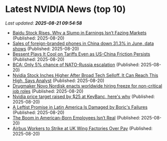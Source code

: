 # Latest NVIDIA News (top 10)
_Last updated: **2025-08-21 09:54:58**_

- [Baidu Stock Rises. Why a Slump in Earnings Isn’t Fazing Markets](https://biztoc.com/x/28bbd1160e87d040) (Published: 2025-08-20)
- [Sales of foreign-branded phones in China down 31.3% in June, data shows](https://biztoc.com/x/1d1fe79b44254e78) (Published: 2025-08-20)
- [Bessent Plays It Cool on Tariffs Even as US-China Friction Persists](https://biztoc.com/x/931e0eb71ce3bade) (Published: 2025-08-20)
- [BCA: Only 5% chance of NATO-Russia escalation](https://biztoc.com/x/fcc28e3093ecb1db) (Published: 2025-08-20)
- [Nvidia Stock Inches Higher After Broad Tech Selloff. It Can Reach This High, Says Analyst](https://biztoc.com/x/c1ce533bb6448570) (Published: 2025-08-20)
- [Drugmaker Novo Nordisk enacts worldwide hiring freeze for non-critical job roles](https://biztoc.com/x/b975a12613f66cd7) (Published: 2025-08-20)
- [Nvidia price target raised by $25 at KeyBanc, here's why](https://thefly.com/permalinks/entry.php/id4185990/NVDA-Nvidia-price-target-raised-by--at-KeyBanc-heres-why) (Published: 2025-08-20)
- [A Leftist Promise in Latin America Is Damaged by Boric's Failures](https://biztoc.com/x/c38cdd9d61021fc1) (Published: 2025-08-20)
- [The Boom in American-Born Employees Isn’t Real](https://biztoc.com/x/0ea39b3dfaf5c611) (Published: 2025-08-20)
- [Airbus Workers to Strike at UK Wing Factories Over Pay](https://biztoc.com/x/32c1695372070a1e) (Published: 2025-08-20)
